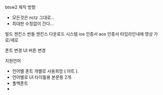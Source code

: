 
btsw2 제작 방향 
- 모든것은 nctz 그대로...
- 최대한 수정없이 간다...

빌드 젠킨스
번들 젠킨스
다운로드 시스템
ios 인증서
aos 인증서
타임라인내에 영상 가로/세로

폰트 변경
UI 버튼 변경

지원언어
- 언어별 폰트 개별로 사용희망 ( 아트 ).
- 언어별로 UI 타이틀용 본문용 2개. 
- 폴백폰트
- 